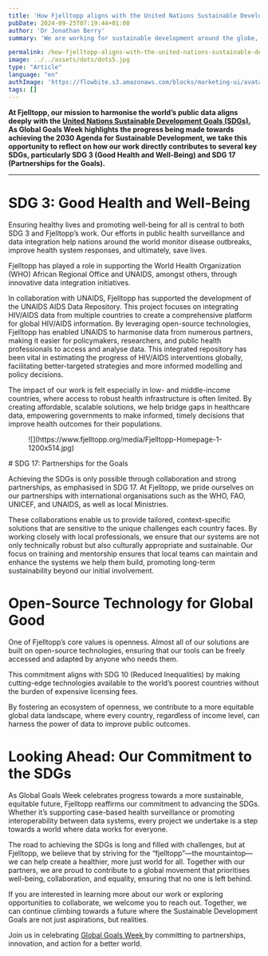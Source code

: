 ```yaml
---
title: 'How Fjelltopp aligns with the United Nations Sustainable Development Goals'
pubDate: 2024-09-25T07:19:44+01:00
author: 'Dr Jonathan Berry'
summary: 'We are working for sustainable development around the globe, especially focusing on SDG3 Health and Well being, as well as SDG17 Partnership for the goals. '

permalink: /how-fjelltopp-aligns-with-the-united-nations-sustainable-development-goals/
image: ../../assets/dots/dots5.jpg
type: "Article"
language: "en"
authImage: 'https://flowbite.s3.amazonaws.com/blocks/marketing-ui/avatars/bonnie-green.png'
tags: []
---
```


**At Fjelltopp, our mission to harmonise the world’s public data aligns deeply with the [United Nations Sustainable Development Goals (SDGs).](https://sdgs.un.org/goals) As Global Goals Week highlights the progress being made towards achieving the 2030 Agenda for Sustainable Development, we take this opportunity to reflect on how our work directly contributes to several key SDGs, particularly SDG 3 (Good Health and Well-Being) and SDG 17 (Partnerships for the Goals).**

---

# SDG 3: Good Health and Well-Being

Ensuring healthy lives and promoting well-being for all is central to both SDG 3 and Fjelltopp’s work. Our efforts in public health surveillance and data integration help nations around the world monitor disease outbreaks, improve health system responses, and ultimately, save lives.

Fjelltopp has played a role in supporting the World Health Organization (WHO) African Regional Office and UNAIDS, amongst others, through innovative data integration initiatives.

In collaboration with UNAIDS, Fjelltopp has supported the development of the UNAIDS AIDS Data Repository. This project focuses on integrating HIV/AIDS data from multiple countries to create a comprehensive platform for global HIV/AIDS information. By leveraging open-source technologies, Fjelltopp has enabled UNAIDS to harmonise data from numerous partners, making it easier for policymakers, researchers, and public health professionals to access and analyse data. This integrated repository has been vital in estimating the progress of HIV/AIDS interventions globally, facilitating better-targeted strategies and more informed modelling and policy decisions.

The impact of our work is felt especially in low- and middle-income countries, where access to robust health infrastructure is often limited. By creating affordable, scalable solutions, we help bridge gaps in healthcare data, empowering governments to make informed, timely decisions that improve health outcomes for their populations.

<figure class="wp-block-image size-large">![](https://www.fjelltopp.org/media/Fjelltopp-Homepage-1-1200x514.jpg)</figure><div class="wp-block-columns is-layout-flex wp-container-core-columns-is-layout-4 wp-block-columns-is-layout-flex"><div class="wp-block-column is-layout-flow wp-block-column-is-layout-flow" style="flex-basis:33.33%"></div><div class="wp-block-column is-layout-flow wp-block-column-is-layout-flow" style="flex-basis:66.66%"></div></div># SDG 17: Partnerships for the Goals

Achieving the SDGs is only possible through collaboration and strong partnerships, as emphasised in SDG 17. At Fjelltopp, we pride ourselves on our partnerships with international organisations such as the WHO, FAO, UNICEF, and UNAIDS, as well as local Ministries.

These collaborations enable us to provide tailored, context-specific solutions that are sensitive to the unique challenges each country faces. By working closely with local professionals, we ensure that our systems are not only technically robust but also culturally appropriate and sustainable. Our focus on training and mentorship ensures that local teams can maintain and enhance the systems we help them build, promoting long-term sustainability beyond our initial involvement.

# Open-Source Technology for Global Good

One of Fjelltopp’s core values is openness. Almost all of our solutions are built on open-source technologies, ensuring that our tools can be freely accessed and adapted by anyone who needs them.

This commitment aligns with SDG 10 (Reduced Inequalities) by making cutting-edge technologies available to the world’s poorest countries without the burden of expensive licensing fees.

By fostering an ecosystem of openness, we contribute to a more equitable global data landscape, where every country, regardless of income level, can harness the power of data to improve public outcomes.

# Looking Ahead: Our Commitment to the SDGs

As Global Goals Week celebrates progress towards a more sustainable, equitable future, Fjelltopp reaffirms our commitment to advancing the SDGs. Whether it’s supporting case-based health surveillance or promoting interoperability between data systems, every project we undertake is a step towards a world where data works for everyone.

The road to achieving the SDGs is long and filled with challenges, but at Fjelltopp, we believe that by striving for the “fjelltopp”—the mountaintop—we can help create a healthier, more just world for all. Together with our partners, we are proud to contribute to a global movement that prioritises well-being, collaboration, and equality, ensuring that no one is left behind.

If you are interested in learning more about our work or exploring opportunities to collaborate, we welcome you to reach out. Together, we can continue climbing towards a future where the Sustainable Development Goals are not just aspirations, but realities.

Join us in celebrating [Global Goals Week ](https://globalgoalsweek.org/)by committing to partnerships, innovation, and action for a better world.
